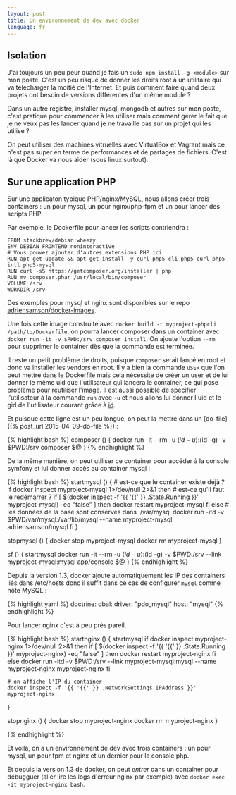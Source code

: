 ```yaml
---
layout: post
title: Un environnement de dev avec docker
language: fr
---
```


## Isolation

J'ai toujours un peu peur quand je fais un `sudo npm install -g <module>` sur mon poste.
C'est un peu risqué de donner les droits root à un utilitaire qui va télécharger la moitié de l'Internet.
Et puis comment faire quand deux projets ont besoin de versions différentes d'un même module ?

Dans un autre registre, installer mysql, mongodb et autres sur mon poste, c'est pratique pour commencer à les utiliser mais comment gérer le fait que je ne veux pas les lancer quand je ne travaille pas sur un projet qui les utilise ?

On peut utiliser des machines vitruelles avec VirtualBox et Vagrant mais ce n'est pas super en terme de performances et de partages de fichiers. C'est là que Docker va nous aider (sous linux surtout).

## Sur une application PHP

Sur une applicaton typique PHP/nginx/MySQL, nous allons créer trois containers : un pour mysql, un pour nginx/php-fpm et un pour lancer des scripts PHP.

Par exemple, le Dockerfile pour lancer les scripts contriendra :

~~~
FROM stackbrew/debian:wheezy
ENV DEBIAN_FRONTEND noninteractive
# Vous pouvez ajouter d'autres extensions PHP ici
RUN apt-get update && apt-get install -y curl php5-cli php5-curl php5-intl php5-mysql
RUN curl -sS https://getcomposer.org/installer | php
RUN mv composer.phar /usr/local/bin/composer
VOLUME /srv
WORKDIR /srv
~~~

Des exemples pour mysql et nginx sont disponibles sur le repo [adriensamson/docker-images](https://github.com/adriensamson/docker-images).

Une fois cette image construite avec `docker build -t myproject-phpcli /path/to/Dockerfile`, on pourra lancer composer dans un container avec `docker run -it -v $PWD:/srv composer install`.
On ajoute l'option `--rm` pour supprimer le container dès que la commande est terminée.

Il reste un petit problème de droits, puisque `composer` serait lancé en root et donc va installer les vendors en root.
Il y a bien la commande `USER` que l'on peut mettre dans le Dockerfile mais cela nécessite de créer un user et de lui donner le même uid que l'utilisateur qui lancera le container, ce qui pose problème pour réutiliser l'image.
Il est aussi possible de spécifier l'utilisateur à la commande `run` avec `-u` et nous allons lui donner l'uid et le gid de l'utilisateur courant grâce à [id](http://linux.die.net/man/1/id).

Et puisque cette ligne est un peu longue, on peut la mettre dans un [do-file]({% post_url 2015-04-09-do-file %}) :

{% highlight bash %}
composer () {
    docker run -it --rm -u $(id -u):$(id -g) -v $PWD:/srv composer $@
}
{% endhighlight %}

De la même manière, on peut utiliser ce container pour accéder à la console symfony et lui donner accès au container mysql :

{% highlight bash %}
startmysql () {
    # est-ce que le container existe déjà ?
    if docker inspect myproject-mysql 1>/dev/null 2>&1
    then
        # est-ce qu'il faut le redémarrer ?
        if [ $(docker inspect -f '{{ '{{' }} .State.Running }}' myproject-mysql) -eq "false" ]
        then
            docker restart myproject-mysql
        fi
    else
        # les données de la base sont conservés dans ./var/mysql
        docker run -itd -v $PWD/var/mysql:/var/lib/mysql --name myproject-mysql adriensamson/mysql
    fi
}

stopmysql () {
    docker stop myproject-mysql
    docker rm myproject-mysql
}

sf () {
    startmysql
    docker run -it --rm -u $(id -u):$(id -g) -v $PWD:/srv --link myproject-mysql:mysql app/console $@
}
{% endhighlight %}

Depuis la version 1.3, docker ajoute automatiquement les IP des containers liés dans /etc/hosts donc il suffit dans ce cas de configurer `mysql` comme hôte MySQL :

{% highlight yaml %}
doctrine:
    dbal:
        driver: "pdo_mysql"
        host: "mysql"
{% endhighlight %}

Pour lancer nginx c'est à peu près pareil.

{% highlight bash %}
startnginx () {
    startmysql
    if docker inspect myproject-nginx 1>/dev/null 2>&1
    then
        if [ $(docker inspect -f '{{ '{{' }} .State.Running }}' myproject-nginx) -eq "false" ]
        then
            docker restart myproject-nginx
        fi
    else
        docker run -itd -v $PWD:/srv --link myproject-mysql:mysql --name myproject-nginx myproject-nginx
    fi
    
    # on affiche l'IP du container
    docker inspect -f '{{ '{{' }} .NetworkSettings.IPAddress }}' myproject-nginx
}

stopnginx () {
    docker stop myproject-nginx
    docker rm myproject-nginx
}

{% endhighlight %}

Et voilà, on a un environnement de dev avec trois containers : un pour mysql, un pour fpm et nginx et un dernier pour la console php.

Et depuis la version 1.3 de docker, on peut *entrer* dans un container pour débugguer (aller lire les logs d'erreur nginx par exemple) avec `docker exec -it myproject-nginx bash`.
